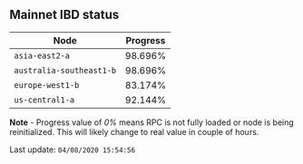## **Mainnet** IBD status


Node | Progress
--- | ---
`asia-east2-a` | 98.696%
`australia-southeast1-b` | 98.696%
`europe-west1-b` | 83.174%
`us-central1-a` | 92.144%


**Note** - Progress value of *0%* means RPC is not fully loaded or node is being reinitialized. This will likely change to real value in couple of hours.


Last update: `04/08/2020 15:54:56`
